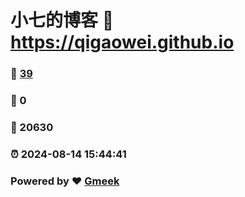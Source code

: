 # 小七的博客 :link: https://qigaowei.github.io 
### :page_facing_up: [39](https://qigaowei.github.io/tag.html) 
### :speech_balloon: 0 
### :hibiscus: 20630 
### :alarm_clock: 2024-08-14 15:44:41 
### Powered by :heart: [Gmeek](https://github.com/Meekdai/Gmeek)
